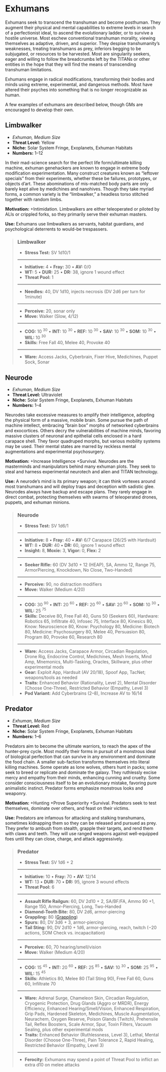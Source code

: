 # Exhumans

Exhumans seek to transcend the transhuman and become posthuman. They augment their physical and mental capabilities to extreme levels in search of a perfectionist ideal, to ascend the evolutionary ladder, or to survive a hostile universe. Most eschew conventional transhuman morality, viewing themselves as adaptive, driven, and superior. They despise transhumanity’s weaknesses, treating transhumans as prey, inferiors begging to be subjugated, or resources to be harvested. Most are singularity seekers, eager and willing to follow the breadcrumbs left by the TITANs or other entities in the hope that they will find the means of transcending transhuman limitations.

Exhumans engage in radical modifications, transforming their bodies and minds using extreme, experimental, and dangerous methods. Most have altered their psyches into something that is no longer recognizable as human.

A few examples of exhumans are described below, though GMs are encouraged to develop their own.

<!--sort-->
## Limbwalker

<div class="stat-list">

- _Exhuman, Medium Size_
- **Threat Level:** Yellow
- **Niche:** Solar System Fringe, Exoplanets, Exhuman Habitats
- **Numbers:** 1–12

</div>

In their mad-science search for the perfect life form/ultimate killing machine, exhuman genehackers are known to engage in extreme body modification experimentation. Many construct creatures known as “leftover specials” from their experiments, whether these be failures, prototypes, or objects d’art. These abominations of mis-matched body parts are only barely kept alive by medichines and nanohives. Though they take myriad forms, a common variety is the “limbwalker,” a headless torso stitched together with random limbs.

**Motivation:** +Intimidation. Limbwalkers are either teleoperated or piloted by ALIs or crippled forks, so they primarily serve their exhuman masters.

**Use:** Exhumans use limbwalkers as servants, habitat guardians, and psychological deterrents to would-be trespassers.

<blockquote class="ep-stats indent stat-list">

### Limbwalker

- **Stress Test:** SV 1d10/1

---

- **Initiative:** 4 • **Fray:** 30 • **AV:** 0/0
- **WT:** 5 • **DUR:** 25 • **DR:** 38, ignore 1 wound effect
- **Threat Pool:** 1

---

- **Needles:** 40, DV 1d10, injects necrosis (DV 2d6 per turn for 1minute)

---

- **Perceive:** 20, sonar only
- **Move:** Walker (Slow, 4/12)

---

- **COG:** 10&nbsp;<sup>30</sup> • **INT:** 10&nbsp;<sup>30</sup> • **REF:** 10&nbsp;<sup>30</sup> • **SAV:** 10&nbsp;<sup>30</sup> • **SOM:** 10&nbsp;<sup>30</sup> • **WIL:** 10&nbsp;<sup>30</sup>
- **Skills:** Free Fall 40, Melee 40, Provoke 40

---

- **Ware:** Access Jacks, Cyberbrain, Fixer Hive, Medichines, Puppet Sock, Sonar

</blockquote>

## Neurode

<div class="stat-list">

- _Exhuman, Medium Size_
- **Threat Level:** Ultraviolet
- **Niche:** Solar System Fringe, Exoplanets, Exhuman Habitats
- **Numbers:** 1–4

</div>

Neurodes take excessive measures to amplify their intelligence, adopting the physical form of a massive, mobile brain. Some pursue the path of machine intellect, embracing “brain box” morphs of networked cyberbrains and exocortices. Others decry the vulnerabilities of machine minds, favoring massive clusters of neuronal and epithelial cells enclosed in a hard carapace shell. They favor quadruped morphs, but various mobility systems may be used. Their mental states are marred by reckless mental augmentations and experimental psychosurgery.

**Motivation:** +Increase Intelligence +Survival. Neurodes are the masterminds and manipulators behind many exhuman plots. They seek to steal and harness experimental neurotech and alien and TITAN technology.

**Use:** A neurode’s mind is its primary weapon; it can think vortexes around most transhumans and will deploy traps and deception with sadistic glee. Neurodes always have backup and escape plans. They rarely engage in direct combat, protecting themselves with swarms of teleoperated drones, puppets, and exhuman minions.

<blockquote class="ep-stats indent stat-list">

### Neurode

- **Stress Test:** SV 1d6/1

---

- **Initiative:** 8 • **Fray:** 40 • **AV:** 6/7 Carapace (26/25 with Hardsuit)
- **WT:** 8 • **DUR:** 40 • **DR:** 60, ignore 1 wound effect
- **Insight:** 8, **Moxie:** 3, **Vigor:** 0, **Flex:** 2

---

- **Seeker Rifle:** 60 (DV 3d10 + 12 (HEAP), SA, Ammo 12, Range 75, ArmorPiercing, Knockdown, No Close, Two-Handed)

---

- **Perceive:** 90, no distraction modifiers
- **Move:** Walker (Medium 4/20)

---

- **COG:** 30&nbsp;<sup>90</sup> • **INT:** 20&nbsp;<sup>60</sup> • **REF:** 20&nbsp;<sup>60</sup> • **SAV:** 20&nbsp;<sup>60</sup> • **SOM:** 10&nbsp;<sup>30</sup> • **WIL:** 25&nbsp;<sup>75</sup>
- **Skills:** Deceive 80, Free Fall 40, Guns 50 (Seekers 60), Hardware: Robotics 65, Infiltrate 40, Infosec 75, Interface 80, Kinesics 80, Know: Neuroscience 80, Know: Psychology 80, Medicine: Biotech 80, Medicine: Psychosurgery 80, Melee 40, Persuasion 80, Program 80, Provoke 60, Research 80

---

- **Ware:** Access Jacks, Carapace Armor, Circadian Regulation, Drone Rig, Endocrine Control, Medichines, Mesh Inserts, Mind Amp, Mnemonics, Multi-Tasking, Oracles, Skillware, plus other experimental mods
- **Gear:** Exploit App, Hardsuit (AV 20/18), Spoof App, TacNet; weapons/tools as needed
- **Traits:** Enhanced Behavior (Rationality, Level 2), Mental Disorder (Choose One-Three), Restricted Behavior (Empathy, Level 3)
- **Pod Variant:** Add Cyberbrains (2–8), Increase AV to 16/14

</blockquote>

## Predator

<div class="stat-list">

- _Exhuman, Medium Size_
- **Threat Level:** Red
- **Niche:** Solar System Fringe, Exoplanets, Exhuman Habitats
- **Numbers:** 1–6

</div>

Predators aim to become the ultimate warriors, to reach the apex of the hunter-prey cycle. Most modify their forms in pursuit of a monstrous ideal of biological perfection that can survive in any environment and dominate the food chain. A smaller sub-faction transforms themselves into literal killing machines. Some operate as lone wolves, others hunt in packs; some seek to breed or replicate and dominate the galaxy. They ruthlessly excise mercy and empathy from their minds, enhancing cunning and cruelty. Some consider consciousness itself to be an evolutionary mistake, favoring pure animalistic instinct. Predator forms emphasize monstrous looks and weaponry.

**Motivation:** +Hunting +Prove Superiority +Survival. Predators seek to test themselves, dominate over others, and feast on their victims.

**Use:** Predators are infamous for attacking and stalking transhumans, sometimes kidnapping them so they can be released and pursued as prey. They prefer to ambush from stealth, grapple their targets, and rend them with claws and teeth. They will use ranged weapons against well-equipped foes until they can close, charge, and attack aggressively.

<blockquote class="ep-stats indent stat-list">

### Predator

- **Stress Test:** SV 1d6 + 2

---

- **Initiative:** 10 • **Fray:** 70 • **AV:** 12/14
- **WT:** 13 • **DUR:** 70 • **DR:** 95, ignore 3 wound effects
- **Threat Pool:** 6

---

- **Assault Rifle Railgun:** 60, DV 2d10 + 2, SA/BF/FA, Ammo 90 +1, Range 150, Armor-Piercing, Long, Two-Handed
- **Diamond-Tooth Bite:** 80, DV 2d6, armor-piercing
- **Grappling:** 80 ([Grappling](../12/02-melee-combat.md#grappling))
- **Spurs:** 80, DV 3d6 + 3, armor-piercing
- **Tail Sting:** 90, DV 2d10 + 1d6, armor-piercing, reach, twitch (−20 actions, SOM Check vs. incapacitation)

---

- **Perceive:** 60, 70 hearing/smell/vision
- **Move:** Walker (Medium 4/20)

---

- **COG:** 15&nbsp;<sup>45</sup> • **INT:** 20&nbsp;<sup>60</sup> • **REF:** 25&nbsp;<sup>85</sup> • **SAV:** 10&nbsp;<sup>30</sup> • **SOM:** 25&nbsp;<sup>95</sup> • **WIL:** 15&nbsp;<sup>45</sup>
- **Skills:** Athletics 80, Melee 80 (Tail Sting 90), Free Fall 60, Guns 60, Infiltrate 70

---

- **Ware:** Adrenal Surge, Chameleon Skin, Circadian Regulation, Cryogenic Protection, Drug Glands (Aggro or MRDR), Energy Efficiency, Enhanced Hearing/Smell/Vision, Enhanced Respiration, Grip Pads, Hardened Skeleton, Medichines, Muscle Augmentation, Neurachem, Oxygen Reserve, Poison Glands (Twitch), Prehensile Tail, Reflex Boosters, Scale Armor, Spur, Toxin Filters, Vacuum Sealing, plus other experimental mods
- **Traits:** Enhanced Behavior (Ruthlessness, Level 3), Lethal, Mental Disorder (Choose One-Three), Pain Tolerance 2, Rapid Healing, Restricted Behavior (Empathy, Level 3)

---

- **Ferocity:** Exhumans may spend a point of Threat Pool to inflict an extra d10 on melee attacks

</blockquote>

<!--sort-end-->
